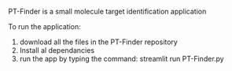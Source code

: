 PT-Finder is a small molecule target identification application

To run the application:
1. download all the files in the PT-Finder repository 
2. Install al  dependancies
3. run the app by typing the command: streamlit run PT-Finder.py


